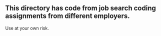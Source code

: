 ## This directory has code from job search coding assignments from different employers.

Use at your own risk.